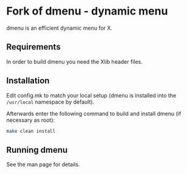 # Fork of dmenu - dynamic menu

dmenu is an efficient dynamic menu for X.

## Requirements

In order to build dmenu you need the Xlib header files.

## Installation

Edit config.mk to match your local setup (dmenu is installed into
the `/usr/local` namespace by default).

Afterwards enter the following command to build and install dmenu
(if necessary as root):

```bash
make clean install
```

## Running dmenu

See the man page for details.
